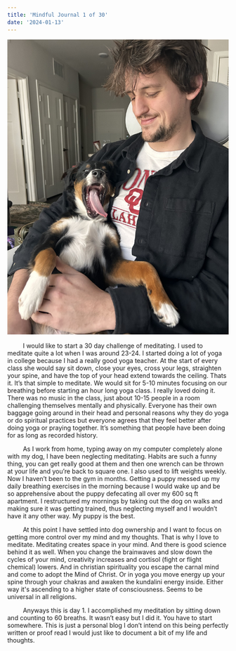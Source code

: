 ```yaml
---
title: 'Mindful Journal 1 of 30'
date: '2024-01-13'
---
```


![Pepe Link](https://raw.githubusercontent.com/ducks23/markdown-blog/main/images/bonnie.jpg)


&nbsp;&nbsp;&nbsp;&nbsp;&nbsp;&nbsp;&nbsp;&nbsp;  I would like to start a 30 day challenge of meditating. I used to meditate quite a lot when I was around 23-24. I started doing a lot of yoga in college because I had a really good yoga teacher. At the start of every class she would say sit down, close your eyes, cross your legs, straighten your spine, and have the top of your head extend towards the ceiling. Thats it. It’s that simple to meditate. We would sit for 5-10 minutes focusing on our breathing before starting an hour long yoga class. I really loved doing it. There was no music in the class, just about 10-15 people in a room challenging themselves mentally and physically. Everyone has their own baggage going around in their head and personal reasons why they do yoga or do spiritual practices but everyone agrees that they feel better after doing yoga or praying together. It’s something that people have been doing for as long as recorded history.

&nbsp;&nbsp;&nbsp;&nbsp;&nbsp;&nbsp;&nbsp;&nbsp;  As I work from home, typing away on my computer completely alone with my dog, I have been neglecting meditating. Habits are such a funny thing, you can get really good at them and then one wrench can be thrown at your life and you’re back to square one. I also used to lift weights weekly. Now I haven’t been to the gym in months. Getting a puppy messed up my daily breathing exercises in the morning because I would wake up and be so apprehensive about the puppy defecating all over my 600 sq ft apartment. I restructured my mornings by taking out the dog on walks and making sure it was getting trained, thus neglecting myself and I wouldn’t have it any other way. My puppy is the best.

&nbsp;&nbsp;&nbsp;&nbsp;&nbsp;&nbsp;&nbsp;&nbsp;  At this point I have settled into dog ownership and I want to focus on getting more control over my mind and my thoughts. That is why I love to meditate. Meditating creates space in your mind. And there is good science behind it as well. When you change the brainwaves and slow down the cycles of your mind, creativity increases and cortisol (fight or flight chemical) lowers. And in christian spirituality you escape the carnal mind and come to adopt the Mind of Christ. Or in yoga you move energy up your spine through your chakras and awaken the kundalini energy inside. Either way it's ascending to a higher state of consciousness. Seems to be universal in all religions.

&nbsp;&nbsp;&nbsp;&nbsp;&nbsp;&nbsp;&nbsp;&nbsp;  Anyways this is day 1. I accomplished my meditation by sitting down and counting to 60 breaths. It wasn’t easy but I did it. You have to start somewhere. This is just a personal blog I don’t intend on this being perfectly written or proof read I would just like to document a bit of my life and thoughts. 
